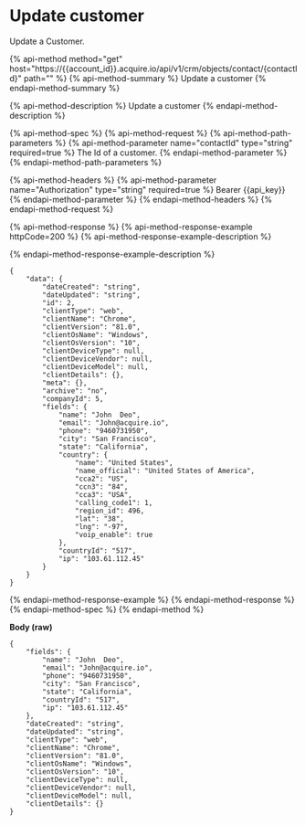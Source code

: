 # Update customer

Update a Customer.

{% api-method method="get" host="https://{{account\_id}}.acquire.io/api/v1/crm/objects/contact/{contactId}" path="" %}
{% api-method-summary %}
Update a customer
{% endapi-method-summary %}

{% api-method-description %}
Update a customer
{% endapi-method-description %}

{% api-method-spec %}
{% api-method-request %}
{% api-method-path-parameters %}
{% api-method-parameter name="contactId" type="string" required=true %}
The Id of a customer.
{% endapi-method-parameter %}
{% endapi-method-path-parameters %}

{% api-method-headers %}
{% api-method-parameter name="Authorization" type="string" required=true %}
Bearer {{api\_key}}
{% endapi-method-parameter %}
{% endapi-method-headers %}
{% endapi-method-request %}

{% api-method-response %}
{% api-method-response-example httpCode=200 %}
{% api-method-response-example-description %}

{% endapi-method-response-example-description %}

```
{
    "data": {
        "dateCreated": "string",
        "dateUpdated": "string",
        "id": 2,
        "clientType": "web",
        "clientName": "Chrome",
        "clientVersion": "81.0",
        "clientOsName": "Windows",
        "clientOsVersion": "10",
        "clientDeviceType": null,
        "clientDeviceVendor": null,
        "clientDeviceModel": null,
        "clientDetails": {},
        "meta": {},
        "archive": "no",
        "companyId": 5,
        "fields": {
            "name": "John  Deo",
            "email": "John@acquire.io",
            "phone": "9460731950",
            "city": "San Francisco",
            "state": "California",
            "country": {
                "name": "United States",
                "name_official": "United States of America",
                "cca2": "US",
                "ccn3": "84",
                "cca3": "USA",
                "calling_code1": 1,
                "region_id": 496,
                "lat": "38",
                "lng": "-97",
                "voip_enable": true
            },
            "countryId": "517",
            "ip": "103.61.112.45"
        }
    }
}
```
{% endapi-method-response-example %}
{% endapi-method-response %}
{% endapi-method-spec %}
{% endapi-method %}

**Body \(raw\)**

```text
{
    "fields": {
        "name": "John  Deo",
        "email": "John@acquire.io",
        "phone": "9460731950",
        "city": "San Francisco",
        "state": "California",
        "countryId": "517",
        "ip": "103.61.112.45"
    },
    "dateCreated": "string",
    "dateUpdated": "string",
    "clientType": "web",
    "clientName": "Chrome",
    "clientVersion": "81.0",
    "clientOsName": "Windows",
    "clientOsVersion": "10",
    "clientDeviceType": null,
    "clientDeviceVendor": null,
    "clientDeviceModel": null,
    "clientDetails": {}
}
```

